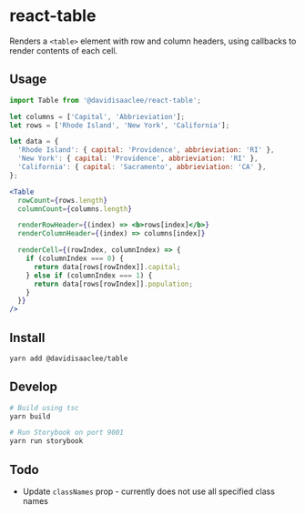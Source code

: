 # react-table
Renders a `<table>` element with row and column headers, using callbacks to render contents of each cell.

## Usage
```jsx
import Table from '@davidisaaclee/react-table';

let columns = ['Capital', 'Abbrieviation'];
let rows = ['Rhode Island', 'New York', 'California'];

let data = {
  'Rhode Island': { capital: 'Providence', abbrieviation: 'RI' },
  'New York': { capital: 'Providence', abbrieviation: 'RI' },
  'California': { capital: 'Sacramento', abbrieviation: 'CA' },
};

<Table
  rowCount={rows.length}
  columnCount={columns.length}

  renderRowHeader={(index) => <b>rows[index]</b>}
  renderColumnHeader={(index) => columns[index]}

  renderCell={(rowIndex, columnIndex) => {
    if (columnIndex === 0) {
      return data[rows[rowIndex]].capital;
    } else if (columnIndex === 1) {
      return data[rows[rowIndex]].population;
    }
  }}
/>
```

## Install
```bash
yarn add @davidisaaclee/table
```

## Develop
```bash
# Build using tsc 
yarn build

# Run Storybook on port 9001
yarn run storybook
```

## Todo
- Update `classNames` prop - currently does not use all specified class names

